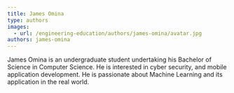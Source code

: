 ```yaml
---
title: James Omina
type: authors
images:
  - url: /engineering-education/authors/james-omina/avatar.jpg
authors: james-omina
---
```

James Omina is an undergraduate student undertaking his Bachelor of Science in Computer Science. He is interested in cyber security, and mobile application development. He is passionate about Machine Learning and its application in the real world.
